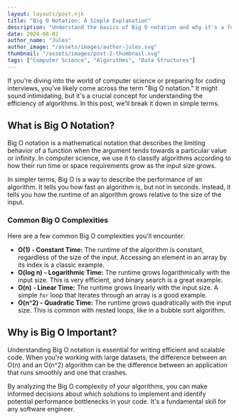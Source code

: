 ```yaml
---
layout: layouts/post.njk
title: "Big O Notation: A Simple Explanation"
description: "Understand the basics of Big O notation and why it's a fundamental concept for any aspiring software engineer."
date: 2024-08-02
author_name: "Jules"
author_image: "/assets/images/author-jules.svg"
thumbnail: "/assets/images/post-2-thumbnail.svg"
tags: ["Computer Science", "Algorithms", "Data Structures"]
---
```


If you're diving into the world of computer science or preparing for coding interviews, you've likely come across the term "Big O notation." It might sound intimidating, but it's a crucial concept for understanding the efficiency of algorithms. In this post, we'll break it down in simple terms.

## What is Big O Notation?

Big O notation is a mathematical notation that describes the limiting behavior of a function when the argument tends towards a particular value or infinity. In computer science, we use it to classify algorithms according to how their run time or space requirements grow as the input size grows.

In simpler terms, Big O is a way to describe the performance of an algorithm. It tells you how fast an algorithm is, but not in seconds. Instead, it tells you how the runtime of an algorithm grows relative to the size of the input.

### Common Big O Complexities

Here are a few common Big O complexities you'll encounter:

*   **O(1) - Constant Time:** The runtime of the algorithm is constant, regardless of the size of the input. Accessing an element in an array by its index is a classic example.
*   **O(log n) - Logarithmic Time:** The runtime grows logarithmically with the input size. This is very efficient, and binary search is a great example.
*   **O(n) - Linear Time:** The runtime grows linearly with the input size. A simple `for` loop that iterates through an array is a good example.
*   **O(n^2) - Quadratic Time:** The runtime grows quadratically with the input size. This is common with nested loops, like in a bubble sort algorithm.

## Why is Big O Important?

Understanding Big O notation is essential for writing efficient and scalable code. When you're working with large datasets, the difference between an O(n) and an O(n^2) algorithm can be the difference between an application that runs smoothly and one that crashes.

By analyzing the Big O complexity of your algorithms, you can make informed decisions about which solutions to implement and identify potential performance bottlenecks in your code. It's a fundamental skill for any software engineer.
